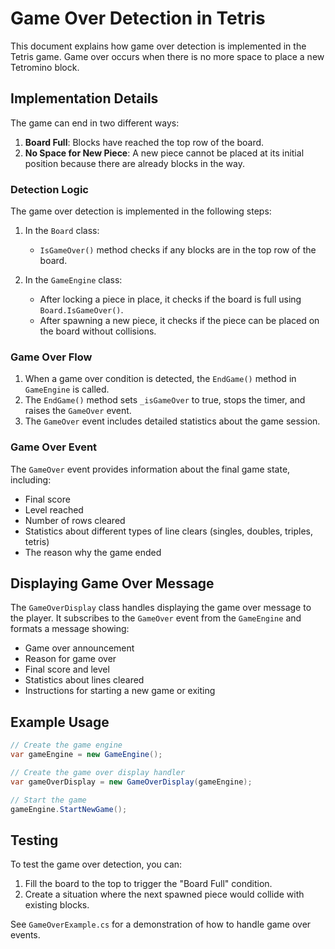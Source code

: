 # Game Over Detection in Tetris

This document explains how game over detection is implemented in the Tetris game. Game over occurs when there is no more space to place a new Tetromino block.

## Implementation Details

The game can end in two different ways:

1. **Board Full**: Blocks have reached the top row of the board.
2. **No Space for New Piece**: A new piece cannot be placed at its initial position because there are already blocks in the way.

### Detection Logic

The game over detection is implemented in the following steps:

1. In the `Board` class:
   - `IsGameOver()` method checks if any blocks are in the top row of the board.

2. In the `GameEngine` class:
   - After locking a piece in place, it checks if the board is full using `Board.IsGameOver()`.
   - After spawning a new piece, it checks if the piece can be placed on the board without collisions.

### Game Over Flow

1. When a game over condition is detected, the `EndGame()` method in `GameEngine` is called.
2. The `EndGame()` method sets `_isGameOver` to true, stops the timer, and raises the `GameOver` event.
3. The `GameOver` event includes detailed statistics about the game session.

### Game Over Event

The `GameOver` event provides information about the final game state, including:

- Final score
- Level reached
- Number of rows cleared
- Statistics about different types of line clears (singles, doubles, triples, tetris)
- The reason why the game ended

## Displaying Game Over Message

The `GameOverDisplay` class handles displaying the game over message to the player. It subscribes to the `GameOver` event from the `GameEngine` and formats a message showing:

- Game over announcement
- Reason for game over
- Final score and level
- Statistics about lines cleared
- Instructions for starting a new game or exiting

## Example Usage

```csharp
// Create the game engine
var gameEngine = new GameEngine();

// Create the game over display handler
var gameOverDisplay = new GameOverDisplay(gameEngine);

// Start the game
gameEngine.StartNewGame();
```

## Testing

To test the game over detection, you can:

1. Fill the board to the top to trigger the "Board Full" condition.
2. Create a situation where the next spawned piece would collide with existing blocks.

See `GameOverExample.cs` for a demonstration of how to handle game over events.
